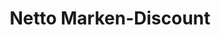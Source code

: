 ---
title: "Netto Marken-Discount"
url: /bad-mergentheim/netto-marken-discount/
shop: Supermarkt
---